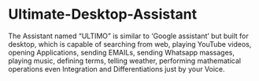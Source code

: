 # Ultimate-Desktop-Assistant
The Assistant named “ULTIMO” is similar to ‘Google assistant’ but built for desktop, which is capable of searching from web, playing YouTube videos, opening Applications, sending EMAILs, sending Whatsapp massages, playing music, defining terms, telling weather, performing mathematical operations even Integration and Differentiations just by your Voice.
